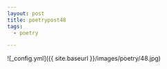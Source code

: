 ```yaml
---
layout: post
title: poetrypost48
tags:
  - poetry

---
```




![_config.yml]({{ site.baseurl }}/images/poetry/48.jpg)

